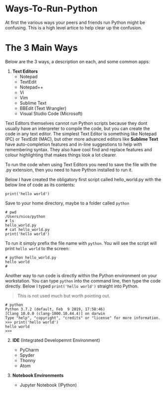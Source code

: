 # Ways-To-Run-Python
At first the various ways your peers and friends run Python might be confusing.  This is a high level artice to help clear up the confusion.

# The 3 Main Ways

Below are the 3 ways, a description on each, and some common apps:

1. **Text Editors**
    - Notepad
    - TextEdit
    - Notepad++
    - Vi
    - Vim
    - Sublime Text
    - BBEdit (Text Wrangler)
    - Visual Studio Code (Microsoft)

Text Editors themselves cannot run Python scripts because they dont usually have an interpreter to compile the code, but you can create the code in any text editor.  The simplest Text Editor is something like Notepad (PC) or TextEdit (MAC), but other more advanced editors like **Sublime Text** have auto-completion features and in-line suggestions to help with remembering syntax. They also have cool find and replace features and colour highlighting that makes things look a lot clearer.

To run the code when using Text Editors you need to save the file with the .py extension, then you need to have Python installed to run it.

Below I have created the obligatory first script called hello_world.py with the below line of code as its contents:
```
print('hello world')
```
Save to your home directory, maybe to a folder called `python`
```
# pwd
/Users/nico/python
# ls
hello_world.py
# cat hello_world.py
print('hello world')
```
To run it simply prefix the file name with `python`.  You will see the script will print `hello world` to the screen:
```
# python hello_world.py
hello world
#
```

Another way to run code is directly within the Python environment on your workstation.  You can type `python` into the command line, then type the code directly. Below I typed `print('hello world')` straight into Python.  

> This is not used much but worth pointing out.
```
# python
Python 3.7.2 (default, Feb  9 2019, 17:58:46)
[Clang 10.0.0 (clang-1000.10.44.4)] on darwin
Type "help", "copyright", "credits" or "license" for more information.
>>> print('hello world')
hello world
>>>
```
    
2. **IDE** (Integrated Developemnt Environment)
    - PyCharm
    - Spyder
    - Thonny
    - Atom
    
3. **Notebook Environments**
    - Jupyter Notebook (IPython)
    
    
    


